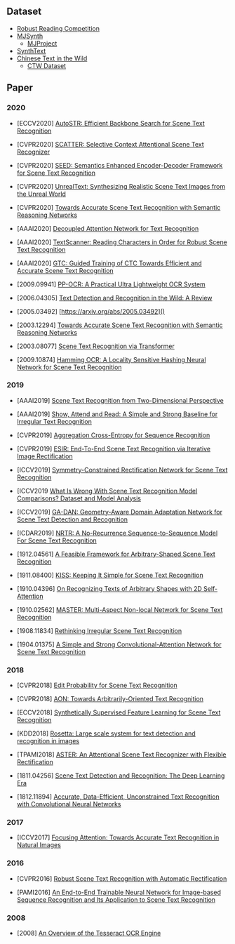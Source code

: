## Dataset
- [Robust Reading Competition](https://rrc.cvc.uab.es/)
- [MJSynth](http://www.robots.ox.ac.uk/~vgg/data/text/)
  - [MJProject](http://www.robots.ox.ac.uk/~vgg/research/text/)
- [SynthText](https://github.com/ankush-me/SynthText)
- [Chinese Text in the Wild](https://arxiv.org/abs/1803.00085)
  - [CTW Dataset](https://ctwdataset.github.io)

## Paper
### 2020

- [ECCV2020] [AutoSTR: Efficient Backbone Search for Scene Text Recognition](https://arxiv.org/abs/2003.06567)

- [CVPR2020] [SCATTER: Selective Context Attentional Scene Text Recognizer](https://arxiv.org/abs/2003.11288)

- [CVPR2020] [SEED: Semantics Enhanced Encoder-Decoder Framework for Scene Text Recognition](https://arxiv.org/abs/2005.10977)

- [CVPR2020] [UnrealText: Synthesizing Realistic Scene Text Images from the Unreal World](https://arxiv.org/abs/2003.10608)

- [CVPR2020] [Towards Accurate Scene Text Recognition with Semantic Reasoning Networks](https://arxiv.org/abs/2003.12294)

- [AAAI2020] [Decoupled Attention Network for Text Recognition](https://arxiv.org/abs/1912.10205)

- [AAAI2020] [TextScanner: Reading Characters in Order for Robust Scene Text Recognition](https://arxiv.org/abs/1912.12422)

- [AAAI2020] [GTC: Guided Training of CTC Towards Efficient and Accurate Scene Text Recognition](https://arxiv.org/abs/2002.01276)

- [2009.09941] [PP-OCR: A Practical Ultra Lightweight OCR System](https://arxiv.org/abs/2009.09941)

- [2006.04305] [Text Detection and Recognition in the Wild: A Review](https://arxiv.org/abs/2006.04305)

- [2005.03492] [https://arxiv.org/abs/2005.03492]()

- [2003.12294] [Towards Accurate Scene Text Recognition with Semantic Reasoning Networks](https://arxiv.org/abs/2003.12294)

- [2003.08077] [Scene Text Recognition via Transformer](https://arxiv.org/abs/2003.08077)

- [2009.10874] [Hamming OCR: A Locality Sensitive Hashing Neural Network for Scene Text Recognition](https://arxiv.org/abs/2009.10874)

### 2019

- [AAAI2019] [Scene Text Recognition from Two-Dimensional Perspective](https://arxiv.org/abs/1809.06508)

- [AAAI2019] [Show, Attend and Read: A Simple and Strong Baseline for Irregular Text Recognition](https://arxiv.org/abs/1811.00751)

- [CVPR2019] [Aggregation Cross-Entropy for Sequence Recognition](https://arxiv.org/abs/1904.08364)

- [CVPR2019] [ESIR: End-To-End Scene Text Recognition via Iterative Image Rectification](http://openaccess.thecvf.com/content_CVPR_2019/html/Zhan_ESIR_End-To-End_Scene_Text_Recognition_via_Iterative_Image_Rectification_CVPR_2019_paper.html)

- [ICCV2019] [Symmetry-Constrained Rectification Network for Scene Text Recognition](http://openaccess.thecvf.com/content_ICCV_2019/html/Yang_Symmetry-Constrained_Rectification_Network_for_Scene_Text_Recognition_ICCV_2019_paper.html)

- [ICCV2019 [What Is Wrong With Scene Text Recognition Model Comparisons? Dataset and Model Analysis](https://arxiv.org/abs/1904.01906)

- [ICCV2019] [GA-DAN: Geometry-Aware Domain Adaptation Network for Scene Text Detection and Recognition](http://openaccess.thecvf.com/content_ICCV_2019/html/Zhan_GA-DAN_Geometry-Aware_Domain_Adaptation_Network_for_Scene_Text_Detection_and_ICCV_2019_paper.html)

- [ICDAR2019] [NRTR: A No-Recurrence Sequence-to-Sequence Model For Scene Text Recognition](https://arxiv.org/abs/1806.00926)

- [1912.04561] [A Feasible Framework for Arbitrary-Shaped Scene Text Recognition](https://arxiv.org/abs/1912.04561)

- [1911.08400] [KISS: Keeping It Simple for Scene Text Recognition](https://arxiv.org/abs/1911.08400)

- [1910.04396] [On Recognizing Texts of Arbitrary Shapes with 2D Self-Attention](https://arxiv.org/abs/1910.04396)

- [1910.02562] [MASTER: Multi-Aspect Non-local Network for Scene Text Recognition](https://arxiv.org/abs/1910.02562)

- [1908.11834] [Rethinking Irregular Scene Text Recognition](https://arxiv.org/abs/1908.11834)

- [1904.01375] [A Simple and Strong Convolutional-Attention Network
for Scene Text Recognition](https://arxiv.org/abs/1904.01375)

### 2018

- [CVPR2018] [Edit Probability for Scene Text Recognition](https://arxiv.org/abs/1805.03384)

- [CVPR2018] [AON: Towards Arbitrarily-Oriented Text Recognition](https://arxiv.org/abs/1711.04226)

- [ECCV2018] [Synthetically Supervised Feature Learning for
Scene Text Recognition](http://openaccess.thecvf.com/content_ECCV_2018/papers/Yang_Liu_Synthetically_Supervised_Feature_ECCV_2018_paper.pdf)

- [KDD2018] [Rosetta: Large scale system for text detection and recognition in images](https://arxiv.org/abs/1910.05085)

- [TPAMI2018] [ASTER: An Attentional Scene Text Recognizer with Flexible Rectification
](https://www.researchgate.net/publication/325993414_ASTER_An_Attentional_Scene_Text_Recognizer_with_Flexible_Rectification)

- [1811.04256] [Scene Text Detection and Recognition:
The Deep Learning Era](https://arxiv.org/abs/1811.04256)

- [1812.11894] [Accurate, Data-Efficient, Unconstrained Text
Recognition with Convolutional Neural Networks](https://arxiv.org/abs/1812.11894)

### 2017

- [ICCV2017] [Focusing Attention: Towards Accurate Text Recognition in Natural Images](https://arxiv.org/abs/1709.02054)

### 2016

- [CVPR2016] [Robust Scene Text Recognition with Automatic Rectification
](https://arxiv.org/abs/1603.03915)

- [PAMI2016] [An End-to-End Trainable Neural Network for Image-based Sequence Recognition and Its Application to Scene Text Recognition](https://arxiv.org/abs/1507.05717)

### 2008

- [2008] [An Overview of the Tesseract OCR Engine](https://static.googleusercontent.com/media/research.google.com/zh-CN//pubs/archive/33418.pdf)
